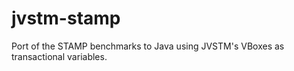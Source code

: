 jvstm-stamp
===========

Port of the STAMP benchmarks to Java using JVSTM's VBoxes as transactional variables.